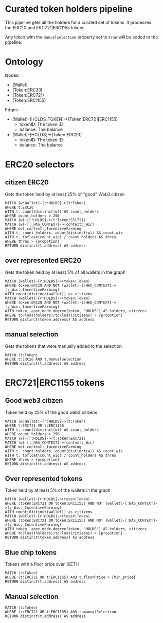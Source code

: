 # Curated token holders pipeline

This pipeline gets all the holders for a curated set of tokens. It processes the ERC20 and ERC721|ERC1155 tokens.

Any token with the `manualSelection` property set to `true` will be added to the pipeline.

# Ontology

Nodes:
- (Wallet)
- (Token:ERC20)
- (Token:ERC721)
- (Token:ERC1155)

Edges:
- (Wallet)-[HOLDS_TOKEN]->(Token:ERC721|ERC1155)
  - tokenID: The token ID
  - balance: The balance
- (Wallet)-[HOLDS]->(Token:ERC20)
  - tokenID: The token ID
  - balance: The balance


# ERC20 selectors

## citizen ERC20

Gets the token held by at least 25% of "good" Web3 citizen

```cypher
MATCH (w:Wallet)-[r:HOLDS]->(t:Token)
WHERE t:ERC20
WITH t, count(distinct(w)) AS count_holders
WHERE count_holders > 250 
MATCH (w)-[r:HOLDS]->(t:Token:ERC721)
MATCH (w)-[:_HAS_CONTEXT]->(context:_Wic)
WHERE not context:_IncentiveFarming
WITH t, count_holders, count(distinct(w)) AS count_wic
WITH t, tofloat(count_wic) / count_holders AS thres
WHERE thres > {propotion}
RETURN distinct(t.address) AS address
```

## over represented ERC20

Gets the token held by at least 5% of all wallets in the graph

```cypher
MATCH (wallet)-[r:HOLDS]->(token:Token)
WHERE token:ERC20 AND NOT (wallet)-[:HAS_CONTEXT]->(:_Wic:_IncentiveFarming)
WITH count(distinct(wallet)) as citizens
MATCH (wallet)-[r:HOLDS]->(token:Token)
WHERE token:ERC20 AND NOT (wallet)-[:HAS_CONTEXT]->(:_Wic:_IncentiveFarming)
WITH token, apoc.node.degree(token, "HOLDS") AS holders, citizens
WHERE toFloat(holders)/toFloat(citizens) > {propotion}
RETURN distinct(token.address) AS address
```

## manual selection

Gets the tokens that were manually added to the selection

```cypher
MATCH (t:Token)
WHERE t:ERC20 AND t.manualSelection
RETURN distinct(t.address) AS address
```

# ERC721|ERC1155 tokens

## Good web3 citizen

Token held by 25% of the good web3 citizens

```cypher
MATCH (w:Wallet)-[r:HOLDS]->(t:Token)
WHERE t:ERC721 OR t:ERC1155
WITH t, count(distinct(w)) AS count_holders
WHERE count_holders > 250 
MATCH (w)-[r:HOLDS]->(t:Token:ERC721)
MATCH (w)-[:_HAS_CONTEXT]->(context:_Wic)
WHERE not context:_IncentiveFarming
WITH t, count_holders, count(distinct(w)) AS count_wic
WITH t, tofloat(count_wic) / count_holders AS thres
WHERE thres > {propotion}
RETURN distinct(t.address) AS address
```

## Over represented tokens

Token held by at least 5% of the wallets in the graph

```cypher
MATCH (wallet)-[r:HOLDS]->(token:Token)
WHERE (token:ERC721 OR token:ERC1155) AND NOT (wallet)-[:HAS_CONTEXT]->(:_Wic:_IncentiveFarming)
WITH count(distinct(wallet)) as citizens
MATCH (wallet)-[r:HOLDS]->(token:Token)
WHERE (token:ERC721 OR token:ERC1155) AND NOT (wallet)-[:HAS_CONTEXT]->(:_Wic:_IncentiveFarming)
WITH token, apoc.node.degree(token, "HOLDS") AS holders, citizens
WHERE toFloat(holders)/toFloat(citizens) > {propotion}
RETURN distinct(token.address) AS address
```

## Blue chip tokens

Tokens with a floor price over 10ETH

```cypher
MATCH (t:Token)
WHERE (t:ERC721 OR t:ERC1155) AND t.floorPrice > {min_price}
RETURN distinct(t.address) AS address
```

## Manual selection

```cypher
MATCH (t:Token)
WHERE (t:ERC721 OR t:ERC1155) AND t.manualSelection
RETURN distinct(t.address) AS address
```